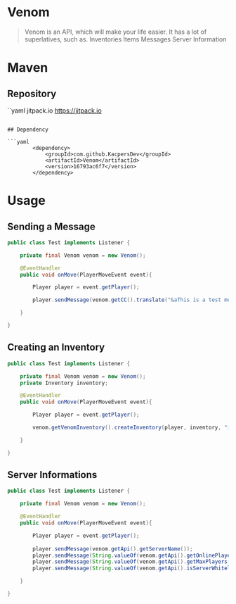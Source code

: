 # Venom

> Venom is an API, which will make your life easier. It has a lot of superlatives, such as.
> Inventories
> Items
> Messages
> Server Information 

# Maven

## Repository

``yaml
        <repository>
            <id>jitpack.io</id>
            <url>https://jitpack.io</url>
        </repository>
```

## Dependency

```yaml
        <dependency>
            <groupId>com.github.KacpersDev</groupId>
            <artifactId>Venom</artifactId>
            <version>16793ac6f7</version>
        </dependency>
```

# Usage

## Sending a Message

```java
public class Test implements Listener {

    private final Venom venom = new Venom();

    @EventHandler
    public void onMove(PlayerMoveEvent event){

        Player player = event.getPlayer();

        player.sendMessage(venom.getCC().translate("&aThis is a test message"));

    }

}

```

## Creating an Inventory

```java
public class Test implements Listener {

    private final Venom venom = new Venom();
    private Inventory inventory;

    @EventHandler
    public void onMove(PlayerMoveEvent event){

        Player player = event.getPlayer();

        venom.getVenomInventory().createInventory(player, inventory, "inventory name", 54, true);

    }

}
```

## Server Informations

```java
public class Test implements Listener {

    private final Venom venom = new Venom();

    @EventHandler
    public void onMove(PlayerMoveEvent event){

        Player player = event.getPlayer();
        
        player.sendMessage(venom.getApi().getServerName());
        player.sendMessage(String.valueOf(venom.getApi().getOnlinePlayers()));
        player.sendMessage(String.valueOf(venom.getApi().getMaxPlayers()));
        player.sendMessage(String.valueOf(venom.getApi().isServerWhitelisted()));

    }

}
```
